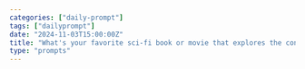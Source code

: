 ```yaml
---
categories: ["daily-prompt"]
tags: ["dailyprompt"]
date: "2024-11-03T15:00:00Z"
title: "What's your favorite sci-fi book or movie that explores the concept of time travel?"
type: "prompts"
---
```

